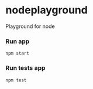# nodeplayground
Playground for node


### Run app
```
npm start
```

### Run tests app
```
npm test
```
